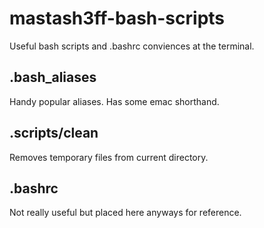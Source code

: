 # mastash3ff-bash-scripts

Useful bash scripts and .bashrc conviences at the terminal.

## .bash_aliases

Handy popular aliases.  Has some emac shorthand.

## .scripts/clean

Removes temporary files from current directory.

## .bashrc

Not really useful but placed here anyways for reference.
